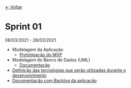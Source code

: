 <a href="https://github.com/Trabalhos-Fatec/consentimento-de-dados">  <- Voltar  </a>


# Sprint 01

08/03/2021 - 28/03/2021

* Modelagem da Aplicação
  * [Prototipação do MVP ](https://www.figma.com/proto/rtOOh5QyGucf5KtH1UdlK7/Seguran%C3%A7a-da-Informa%C3%A7%C3%A3o?node-id=103%3A10&scaling=contain&page-id=0%3A1)
* Modelagem do Banco de Dados (UML)
  * <a href="https://github.com/Trabalhos-Fatec/consentimento-de-dados/blob/main/Sprint%2001/Documentação/Banco-De-Dados.md">Documentação </a>
* <a href="https://github.com/Trabalhos-Fatec/consentimento-de-dados/blob/main/Sprint%2001/Documentação/Tecnologias.md"> Definição das tecnologias que serão utilizadas durante o desenvolvimento </a>
*  <a href="https://github.com/Trabalhos-Fatec/consentimento-de-dados/blob/main/Sprint%2001/Documentação/Formalização%20do%20Trabalho.pdf"> Documentação com Backlog da aplicação </a>

